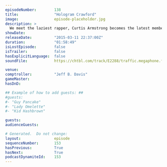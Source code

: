 ```yaml
---
episodeNumber:        138
title:                "Hologram Crawford"
image:                episode-placeholder.jpg
description: >
  We meet the laziest rapper, Curtis Armstrong becomes the latest member of the Harmontown family and the plot in Shadowrun thickens.
showDate:             
releaseDate:          "2015-03-11 22:37:00Z"
duration:             "01:58:49"
isLostEpisode:        false
isTrailer:            false
hasExplicitLanguage:  false
soundFile:            https://chtbl.com/track/E2288/traffic.megaphone.fm/STA4180527222.mp3?updated=1562024746

venue:                
comptroller:          "Jeff B. Davis"
gameMaster:           
hasDnD:               

## Example of how to add guests: ##
#guests:
#- "Guy Pancake"
#- "Lady Omelette"
#- "Kid Hashbrown"

guests:
audienceGuests:

# Generated.  Do not change:
layout:               episode
sequenceNumber:       153
hasPrevious:          True
hasNext:              True
podcastDynamiteId:    153
---
```


<!-- The episode description will be rendered here -->
<!-- Add your content below here -->

